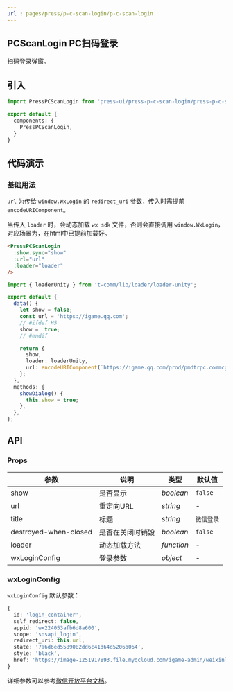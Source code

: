 ```yaml
---
url : pages/press/p-c-scan-login/p-c-scan-login
---
```


## PCScanLogin PC扫码登录

扫码登录弹窗。

## 引入

```ts
import PressPCScanLogin from 'press-ui/press-p-c-scan-login/press-p-c-scan-login';

export default {
  components: {
    PressPCScanLogin,
  }
}
```

## 代码演示

### 基础用法

`url` 为传给 `window.WxLogin` 的 `redirect_uri` 参数，传入时需提前 `encodeURIComponent`。

当传入 `loader` 时，会动态加载 `wx sdk` 文件，否则会直接调用 `window.WxLogin`，对应场景为，在html中已提前加载好。

```html
<PressPCScanLogin
  :show.sync="show"
  :url="url"
  :loader="loader"
/>
```

```ts
import { loaderUnity } from 't-comm/lib/loader/loader-unity';

export default {
  data() {
    let show = false;
    const url = 'https://igame.qq.com';
    // #ifdef H5
    show =  true;
    // #endif

    return {
      show,
      loader: loaderUnity,
      url: encodeURIComponent(`https://igame.qq.com/prod/pmdtrpc.commcgi.user.user/QueryUserInfo?_ltype=tiploginwxpc&_jumpurl=${encodeURIComponent(url)}`),
    };
  },
  methods: {
    showDialog() {
      this.show = true;
    },
  },
};
```

## API

### Props

| 参数                  | 说明             | 类型       | 默认值     |
| --------------------- | ---------------- | ---------- | ---------- |
| show                  | 是否显示         | _boolean_  | `false`    |
| url                   | 重定向URL        | _string_   | -          |
| title                 | 标题             | _string_   | `微信登录` |
| destroyed-when-closed | 是否在关闭时销毁 | _boolean_  | `false`    |
| loader                | 动态加载方法     | _function_ | -          |
| wxLoginConfig         | 登录参数         | _object_   | -          |


### wxLoginConfig

`wxLoginConfig` 默认参数：

```ts
{
  id: 'login_container',
  self_redirect: false,
  appid: 'wx224053afb6d8a600',
  scope: 'snsapi_login',
  redirect_uri: this.url, 
  state: '7a6d6ed5589082dd6c41d64d5206b064',
  style: 'black',
  href: 'https://image-1251917893.file.myqcloud.com/igame-admin/weixinlogin.css',
}
```

详细参数可以参考[微信开放平台文档](https://developers.weixin.qq.com/doc/oplatform/Website_App/WeChat_Login/Wechat_Login.html)。

